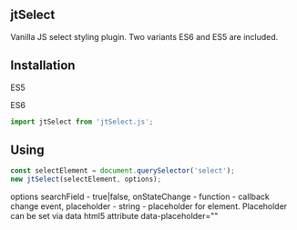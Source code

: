 ## jtSelect
Vanilla JS select styling plugin. Two variants ES6 and ES5 are included.

## Installation

ES5
<script type="text/javascript" src="js/jtSelect.js"></script>

ES6

```js
import jtSelect from 'jtSelect.js';
```

## Using

```js
const selectElement = document.querySelector('select');
new jtSelect(selectElement, options);
```
options
searchField - true|false,
onStateChange - function - callback change event,
placeholder - string - placeholder for element. 
Placeholder can be set via data html5 attribute data-placeholder=""
